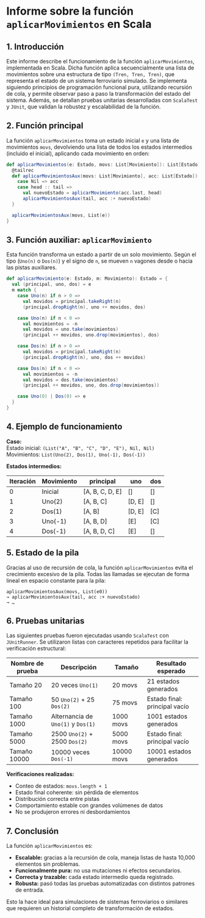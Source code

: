 # Informe sobre la función `aplicarMovimientos` en Scala

## 1. Introducción

Este informe describe el funcionamiento de la función `aplicarMovimientos`, implementada en Scala. Dicha función aplica secuencialmente una lista de movimientos sobre una estructura de tipo `(Tren, Tren, Tren)`, que representa el estado de un sistema ferroviario simulado. Se implementa siguiendo principios de programación funcional pura, utilizando recursión de cola, y permite observar paso a paso la transformación del estado del sistema. Además, se detallan pruebas unitarias desarrolladas con `ScalaTest` y `JUnit`, que validan la robustez y escalabilidad de la función.

## 2. Función principal

La función `aplicarMovimientos` toma un estado inicial `e` y una lista de movimientos `movs`, devolviendo una lista de todos los estados intermedios (incluido el inicial), aplicando cada movimiento en orden:

```scala
def aplicarMovimientos(e: Estado, movs: List[Movimiento]): List[Estado] = {
  @tailrec
  def aplicarMovimientosAux(movs: List[Movimiento], acc: List[Estado]): List[Estado] = movs match {
    case Nil => acc
    case head :: tail =>
      val nuevoEstado = aplicarMovimiento(acc.last, head)
      aplicarMovimientosAux(tail, acc :+ nuevoEstado)
  }

  aplicarMovimientosAux(movs, List(e))
}
```

## 3. Función auxiliar: `aplicarMovimiento`

Esta función transforma un estado a partir de un solo movimiento. Según el tipo (`Uno(n)` o `Dos(n)`) y el signo de `n`, se mueven `n` vagones desde o hacia las pistas auxiliares.

```scala
def aplicarMovimiento(e: Estado, m: Movimiento): Estado = {
  val (principal, uno, dos) = e
  m match {
    case Uno(n) if n > 0 =>
      val movidos = principal.takeRight(n)
      (principal.dropRight(n), uno ++ movidos, dos)

    case Uno(n) if n < 0 =>
      val movimientos = -n
      val movidos = uno.take(movimientos)
      (principal ++ movidos, uno.drop(movimientos), dos)

    case Dos(n) if n > 0 =>
      val movidos = principal.takeRight(n)
      (principal.dropRight(n), uno, dos ++ movidos)

    case Dos(n) if n < 0 =>
      val movimientos = -n
      val movidos = dos.take(movimientos)
      (principal ++ movidos, uno, dos.drop(movimientos))

    case Uno(0) | Dos(0) => e
  }
}
```

## 4. Ejemplo de funcionamiento

**Caso:**  
Estado inicial: `(List("A", "B", "C", "D", "E"), Nil, Nil)`  
Movimientos: `List(Uno(2), Dos(1), Uno(-1), Dos(-1))`

**Estados intermedios:**

| Iteración | Movimiento   | principal      | uno         | dos         |
|-----------|--------------|----------------|-------------|-------------|
| 0         | Inicial      | [A, B, C, D, E] | []          | []          |
| 1         | Uno(2)       | [A, B, C]       | [D, E]      | []          |
| 2         | Dos(1)       | [A, B]          | [D, E]      | [C]         |
| 3         | Uno(-1)      | [A, B, D]       | [E]         | [C]         |
| 4         | Dos(-1)      | [A, B, D, C]    | [E]         | []          |

## 5. Estado de la pila

Gracias al uso de recursión de cola, la función `aplicarMovimientos` evita el crecimiento excesivo de la pila. Todas las llamadas se ejecutan de forma lineal en espacio constante para la pila:

```text
aplicarMovimientosAux(movs, List(e0))
→ aplicarMovimientosAux(tail, acc :+ nuevoEstado)
→ …
```

## 6. Pruebas unitarias

Las siguientes pruebas fueron ejecutadas usando `ScalaTest` con `JUnitRunner`. Se utilizaron listas con caracteres repetidos para facilitar la verificación estructural:

| Nombre de prueba             | Descripción                                       | Tamaño    | Resultado esperado                            |
|-----------------------------|---------------------------------------------------|-----------|-----------------------------------------------|
| Tamaño 20                   | 20 veces `Uno(1)`                                 | 20 movs   | 21 estados generados                          |
| Tamaño 100                  | 50 `Uno(2)` + 25 `Dos(2)`                         | 75 movs   | Estado final: principal vacío                 |
| Tamaño 1000                 | Alternancia de `Uno(1)` y `Dos(1)`                | 1000 movs | 1001 estados generados                        |
| Tamaño 5000                 | 2500 `Uno(2)` + 2500 `Dos(2)`                     | 5000 movs | Estado final: principal vacío                 |
| Tamaño 10000                | 10000 veces `Dos(-1)`                             | 10000 movs| 10001 estados generados                       |

**Verificaciones realizadas:**

- Conteo de estados: `movs.length + 1`
- Estado final coherente: sin pérdida de elementos
- Distribución correcta entre pistas
- Comportamiento estable con grandes volúmenes de datos
- No se produjeron errores ni desbordamientos

## 7. Conclusión

La función `aplicarMovimientos` es:

- **Escalable:** gracias a la recursión de cola, maneja listas de hasta 10,000 elementos sin problemas.
- **Funcionalmente pura:** no usa mutaciones ni efectos secundarios.
- **Correcta y trazable:** cada estado intermedio queda registrado.
- **Robusta:** pasó todas las pruebas automatizadas con distintos patrones de entrada.

Esto la hace ideal para simulaciones de sistemas ferroviarios o similares que requieren un historial completo de transformación de estados.
